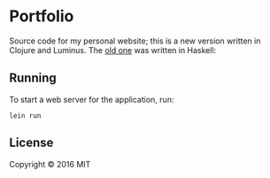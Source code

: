# Portfolio

Source code for my personal website; this is a new version written
in Clojure and Luminus. The [old one][portfolio-old] was written in Haskell:

## Running

To start a web server for the application, run:

    lein run

## License

Copyright © 2016 MIT

[clojure]: https://clojure.org/
[clojurescript]: https://github.com/clojure/clojurescript
[luminus]: http://www.luminusweb.net/
[portfolio-old]: https://github.com/DanielRS/portfolio-haskell
